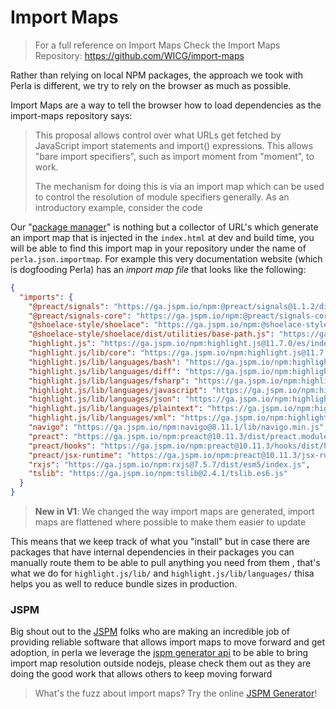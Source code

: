 [package manager]: /#/v1/docs/features/package-manager
[jspm]: https://jspm.io/
[jspm generator]: https://generator.jspm.io/
[jspm generator api]: https://jspm.org/docs/cdn#jspm-generator

# Import Maps

> For a full reference on Import Maps Check the Import Maps Repository: https://github.com/WICG/import-maps

Rather than relying on local NPM packages, the approach we took with Perla is different, we try to rely on the browser as much as possible.

Import Maps are a way to tell the browser how to load dependencies as the import-maps repository says:

> This proposal allows control over what URLs get fetched by JavaScript import statements and import() expressions. This allows "bare import specifiers", such as import moment from "moment", to work.
>
> The mechanism for doing this is via an import map which can be used to control the resolution of module specifiers generally. As an introductory example, consider the code

Our "[package manager]" is nothing but a collector of URL's which generate an import map that is injected in the `index.html` at dev and build time, you will be able to find this import map in your repository under the name of `perla.json.importmap`. For example this very documentation website (which is dogfooding Perla) has an _import map file_ that looks like the following:

```json
{
  "imports": {
    "@preact/signals": "https://ga.jspm.io/npm:@preact/signals@1.1.2/dist/signals.module.js",
    "@preact/signals-core": "https://ga.jspm.io/npm:@preact/signals-core@1.2.2/dist/signals-core.module.js",
    "@shoelace-style/shoelace": "https://ga.jspm.io/npm:@shoelace-style/shoelace@2.0.0-beta.85/dist/shoelace.js",
    "@shoelace-style/shoelace/dist/utilities/base-path.js": "https://ga.jspm.io/npm:@shoelace-style/shoelace@2.0.0-beta.85/dist/utilities/base-path.js",
    "highlight.js": "https://ga.jspm.io/npm:highlight.js@11.7.0/es/index.js",
    "highlight.js/lib/core": "https://ga.jspm.io/npm:highlight.js@11.7.0/es/core.js",
    "highlight.js/lib/languages/bash": "https://ga.jspm.io/npm:highlight.js@11.7.0/es/languages/bash.js",
    "highlight.js/lib/languages/diff": "https://ga.jspm.io/npm:highlight.js@11.7.0/es/languages/diff.js",
    "highlight.js/lib/languages/fsharp": "https://ga.jspm.io/npm:highlight.js@11.7.0/es/languages/fsharp.js",
    "highlight.js/lib/languages/javascript": "https://ga.jspm.io/npm:highlight.js@11.7.0/es/languages/javascript.js",
    "highlight.js/lib/languages/json": "https://ga.jspm.io/npm:highlight.js@11.7.0/es/languages/json.js",
    "highlight.js/lib/languages/plaintext": "https://ga.jspm.io/npm:highlight.js@11.7.0/es/languages/plaintext.js",
    "highlight.js/lib/languages/xml": "https://ga.jspm.io/npm:highlight.js@11.7.0/es/languages/xml.js",
    "navigo": "https://ga.jspm.io/npm:navigo@8.11.1/lib/navigo.min.js",
    "preact": "https://ga.jspm.io/npm:preact@10.11.3/dist/preact.module.js",
    "preact/hooks": "https://ga.jspm.io/npm:preact@10.11.3/hooks/dist/hooks.module.js",
    "preact/jsx-runtime": "https://ga.jspm.io/npm:preact@10.11.3/jsx-runtime/dist/jsxRuntime.module.js",
    "rxjs": "https://ga.jspm.io/npm:rxjs@7.5.7/dist/esm5/index.js",
    "tslib": "https://ga.jspm.io/npm:tslib@2.4.1/tslib.es6.js"
  }
}
```

> **New in V1**: We changed the way import maps are generated, import maps are flattened where possible to make them easier to update

This means that we keep track of what you "install" but in case there are packages that have internal dependencies in their packages you can manually route them to be able to pull anything you need from them , that's what we do for `highlight.js/lib/` and `highlight.js/lib/languages/` thisa helps you as well to reduce bundle sizes in production.

### JSPM

Big shout out to the [JSPM] folks who are making an incredible job of providing reliable software that allows import maps to move forward and get adoption, in perla we leverage the [jspm generator api] to be able to bring import map resolution outside nodejs, please check them out as they are doing the good work that allows others to keep moving forward

> What's the fuzz about import maps? Try the online [JSPM Generator]!
